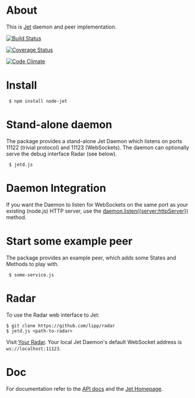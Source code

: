# About

This is [Jet](http://jetbus.io/) daemon and peer
implementation.

[![Build Status](https://travis-ci.org/lipp/node-jet.svg?branch=master)](https://travis-ci.org/lipp/node-jet)

[![Coverage Status](https://coveralls.io/repos/lipp/node-jet/badge.png?branch=master)](https://coveralls.io/r/lipp/node-jet?branch=master)

[![Code Climate](https://codeclimate.com/github/lipp/node-jet/badges/gpa.svg)](https://codeclimate.com/github/lipp/node-jet)


# Install

     $ npm install node-jet

# Stand-alone daemon

The package provides a stand-alone Jet Daemon which listens on ports
11122 (trivial protocol) and 11123 (WebSockets). The daemon can optionally serve
the debug interface Radar (see below).

     $ jetd.js

# Daemon Integration

If you want the Daemon to listen for WebSockets on the same port as your existing
(node.js) HTTP server, use the [daemon.listen({server:httpServer})](https://github.com/lipp/node-jet/blob/master/doc/daemon.md#daemonlistentcpport1234wsport4321)
method.

# Start some example peer

The package provides an example peer, which adds some States and Methods to play
with.

     $ some-service.js

# Radar

To use the Radar web interface to Jet:

    $ git clone https://github.com/lipp/radar
    $ jetd.js <path-to-radar>

Visit [Your Radar](http://localhost:8080). Your local Jet Daemon's default WebSocket address is `ws://localhost:11123`.

# Doc

For documentation refer to the [API docs](https://github.com/lipp/node-jet/tree/master/doc)
and the [Jet Homepage](http://jetbus.io).
